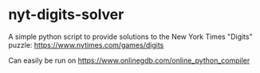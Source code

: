 # nyt-digits-solver

A simple python script to provide solutions to the New York Times "Digits" puzzle: https://www.nytimes.com/games/digits

Can easily be run on https://www.onlinegdb.com/online_python_compiler

